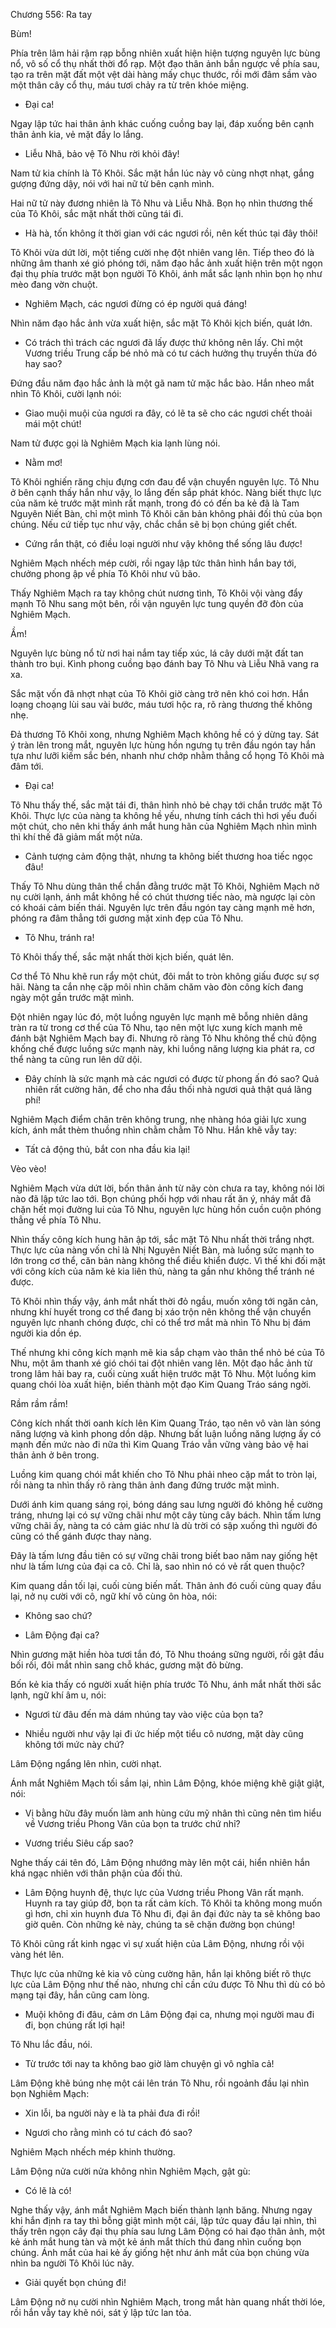 




Chương 556: Ra tay


Bùm!

Phía trên lâm hải rậm rạp bỗng nhiên xuất hiện hiện tượng nguyên lực bùng nổ, vô số cổ thụ nhất thời đổ rạp. Một đạo thân ảnh bắn ngược về phía sau, tạo ra trên mặt đất một vệt dài hàng mấy chục thước, rồi mới đâm sầm vào một thân cây cổ thụ, máu tươi chảy ra từ trên khóe miệng.

- Đại ca!

Ngay lập tức hai thân ảnh khác cuống cuồng bay lại, đáp xuống bên cạnh thân ảnh kia, vẻ mặt đầy lo lắng.

- Liễu Nhã, bảo vệ Tô Nhu rời khỏi đây!

Nam tử kia chính là Tô Khôi. Sắc mặt hắn lúc này vô cùng nhợt nhạt, gắng gượng đứng dậy, nói với hai nữ tử bên cạnh mình.

Hai nữ tử này đương nhiên là Tô Nhu và Liễu Nhã. Bọn họ nhìn thương thế của Tô Khôi, sắc mặt nhất thời cũng tái đi.

- Hà hà, tốn không ít thời gian với các ngươi rồi, nên kết thúc tại đây thôi!

Tô Khôi vừa dứt lời, một tiếng cười nhẹ đột nhiên vang lên. Tiếp theo đó là những âm thanh xé gió phóng tới, năm đạo hắc ảnh xuất hiện trên một ngọn đại thụ phía trước mặt bọn người Tô Khôi, ánh mắt sắc lạnh nhìn bọn họ như mèo đang vờn chuột.

- Nghiêm Mạch, các ngươi đừng có ép người quá đáng!

Nhìn năm đạo hắc ảnh vừa xuất hiện, sắc mặt Tô Khôi kịch biến, quát lớn.

- Có trách thì trách các ngươi đã lấy được thứ không nên lấy. Chỉ một Vương triều Trung cấp bé nhỏ mà có tư cách hưởng thụ truyền thừa đó hay sao?

Đứng đầu năm đạo hắc ảnh là một gã nam tử mặc hắc bào. Hắn nheo mắt nhìn Tô Khôi, cười lạnh nói:

- Giao muội muội của ngươi ra đây, có lẽ ta sẽ cho các ngươi chết thoải mái một chút!

Nam tử được gọi là Nghiêm Mạch kia lạnh lùng nói.

- Nằm mơ!

Tô Khôi nghiến răng chịu đựng cơn đau để vận chuyển nguyên lực. Tô Nhu ở bên cạnh thấy hắn như vậy, lo lắng đến sắp phát khóc. Nàng biết thực lực của năm kẻ trước mặt mình rất mạnh, trong đó có đến ba kẻ đã là Tam Nguyên Niết Bàn, chỉ một mình Tô Khôi căn bản không phải đối thủ của bọn chúng. Nếu cứ tiếp tục như vậy, chắc chắn sẽ bị bọn chúng giết chết.

- Cứng rắn thật, có điều loại người như vậy không thể sống lâu được!

Nghiêm Mạch nhếch mép cười, rồi ngay lập tức thân hình hắn bay tới, chưởng phong ập về phía Tô Khôi như vũ bão.

Thấy Nghiêm Mạch ra tay không chút nương tình, Tô Khôi vội vàng đẩy mạnh Tô Nhu sang một bên, rồi vận nguyên lực tung quyền đỡ đòn của Nghiêm Mạch.

Ầm!

Nguyên lực bùng nổ từ nơi hai nắm tay tiếp xúc, lá cây dưới mặt đất tan thành tro bụi. Kình phong cuồng bạo đánh bay Tô Nhu và Liễu Nhã vang ra xa.

Sắc mặt vốn đã nhợt nhạt của Tô Khôi giờ càng trở nên khó coi hơn. Hắn loạng choạng lùi sau vài bước, máu tươi hộc ra, rõ ràng thương thế không nhẹ.

Đả thương Tô Khôi xong, nhưng Nghiêm Mạch không hề có ý dừng tay. Sát ý tràn lên trong mắt, nguyên lực hùng hồn ngưng tụ trên đầu ngón tay hắn tựa như lưỡi kiếm sắc bén, nhanh như chớp nhằm thẳng cổ họng Tô Khôi mà đâm tới.

- Đại ca!

Tô Nhu thấy thế, sắc mặt tái đi, thân hình nhỏ bẻ chạy tới chắn trước mặt Tô Khôi. Thực lực của nàng ta không hề yếu, nhưng tính cách thì hơi yếu đuối một chút, cho nên khi thấy ánh mắt hung hãn của Nghiêm Mạch nhìn mình thì khí thế đã giảm mất một nửa.

- Cảnh tượng cảm động thật, nhưng ta không biết thương hoa tiếc ngọc đâu!

Thấy Tô Nhu dùng thân thể chắn đằng trước mặt Tô Khôi, Nghiêm Mạch nở nụ cười lạnh, ánh mắt không hề có chút thương tiếc nào, mà ngược lại còn có khoái cảm biến thái. Nguyên lực trên đầu ngón tay càng mạnh mẽ hơn, phóng ra đâm thẳng tới gương mặt xinh đẹp của Tô Nhu.

- Tô Nhu, tránh ra!

Tô Khôi thấy thế, sắc mặt nhất thời kịch biến, quát lên.

Cơ thể Tô Nhu khẽ run rẩy một chút, đôi mắt to tròn không giấu được sự sợ hãi. Nàng ta cắn nhẹ cặp môi nhìn chăm chăm vào đòn công kích đang ngày một gần trước mặt mình.

Đột nhiên ngay lúc đó, một luồng nguyên lực mạnh mẽ bỗng nhiên dâng tràn ra từ trong cơ thể của Tô Nhu, tạo nên một lực xung kích mạnh mẽ đánh bật Nghiêm Mạch bay đi. Nhưng rõ ràng Tô Nhu không thể chủ động khống chế được luồng sức mạnh này, khi luồng năng lượng kia phát ra, cơ thể nàng ta cũng run lên dữ dội.

- Đây chính là sức mạnh mà các ngươi có được từ phong ấn đó sao? Quả nhiên rất cường hãn, để cho nha đầu thối nhà ngươi quả thật quá lãng phí!

Nghiêm Mạch điểm chân trên không trung, nhẹ nhàng hóa giải lực xung kích, ánh mắt thèm thuồng nhìn chằm chằm Tô Nhu. Hắn khẽ vẫy tay:

- Tất cả động thủ, bắt con nha đầu kia lại!

Vèo vèo!

Nghiêm Mạch vừa dứt lời, bốn thân ảnh từ nãy còn chưa ra tay, không nói lời nào đã lập tức lao tới. Bọn chúng phối hợp với nhau rất ăn ý, nháy mắt đã chặn hết mọi đường lui của Tô Nhu, nguyên lực hùng hồn cuồn cuộn phóng thẳng về phía Tô Nhu.

Nhìn thấy công kích hung hãn ập tới, sắc mặt Tô Nhu nhất thời trắng nhợt. Thực lực của nàng vốn chỉ là Nhị Nguyên Niết Bàn, mà luồng sức mạnh to lớn trong cơ thể, căn bản nàng không thể điều khiển được. Vì thế khi đối mặt với công kích của năm kẻ kia liên thủ, nàng ta gần như không thể tránh né được.

Tô Khôi nhìn thấy vậy, ánh mắt nhất thời đỏ ngầu, muốn xông tới ngăn cản, nhưng khí huyết trong cơ thể đang bị xáo trộn nên không thể vận chuyển nguyên lực nhanh chóng được, chỉ có thể trơ mắt mà nhìn Tô Nhu bị đám người kia dồn ép.

Thế nhưng khi công kích mạnh mẽ kia sắp chạm vào thân thể nhỏ bé của Tô Nhu, một âm thanh xé gió chói tai đột nhiên vang lên. Một đạo hắc ảnh từ trong lâm hải bay ra, cuối cùng xuất hiện trước mặt Tô Nhu. Một luồng kim quang chói lòa xuất hiện, biến thành một đạo Kim Quang Tráo sáng ngời.

Rầm rầm rầm!

Công kích nhất thời oanh kích lên Kim Quang Tráo, tạo nên vô vàn làn sóng năng lượng và kình phong dồn dập. Nhưng bất luận luồng năng lượng ấy có mạnh đến mức nào đi nữa thì Kim Quang Tráo vẫn vững vàng bảo vệ hai thân ảnh ở bên trong.

Luồng kim quang chói mắt khiến cho Tô Nhu phải nheo cặp mắt to tròn lại, rồi nàng ta nhìn thấy rõ ràng thân ảnh đang đứng trước mặt mình.

Dưới ánh kim quang sáng rọi, bóng dáng sau lưng người đó không hề cường tráng, nhưng lại có sự vững chãi như một cây tùng cây bách. Nhìn tấm lưng vững chãi ấy, nàng ta có cảm giác như là dù trời có sập xuống thì người đó cũng có thể gánh được thay nàng.

Đây là tấm lưng đầu tiên có sự vững chãi trong biết bao năm nay giống hệt như là tấm lưng của đại ca cô. Chỉ là, sao nhìn nó có vẻ rất quen thuộc?

Kim quang dần tối lại, cuối cùng biến mất. Thân ảnh đó cuối cùng quay đầu lại, nở nụ cười với cô, ngữ khí vô cùng ôn hòa, nói:

- Không sao chứ?

- Lâm Động đại ca?

Nhìn gương mặt hiền hòa tươi tắn đó, Tô Nhu thoáng sững người, rồi gật đầu bối rối, đôi mắt nhìn sang chỗ khác, gương mặt đỏ bừng.

Bốn kẻ kia thấy có người xuất hiện phía trước Tô Nhu, ánh mắt nhất thời sắc lạnh, ngữ khí âm u, nói:

- Ngươi từ đâu đến mà dám nhúng tay vào việc của bọn ta?

- Nhiều người như vậy lại đi ức hiếp một tiểu cô nương, mặt dày cũng không tới mức này chứ?

Lâm Động ngẩng lên nhìn, cười nhạt.

Ánh mắt Nghiêm Mạch tối sầm lại, nhìn Lâm Động, khóe miệng khẽ giật giật, nói:

- Vị bằng hữu đây muốn làm anh hùng cứu mỹ nhân thì cũng nên tìm hiểu về Vương triều Phong Vân của bọn ta trước chứ nhỉ?

- Vương triều Siêu cấp sao?

Nghe thấy cái tên đó, Lâm Động nhướng mày lên một cái, hiển nhiên hắn khá ngạc nhiên với thân phận của đối thủ.

- Lâm Động huynh đệ, thực lực của Vương triều Phong Vân rất mạnh. Huynh ra tay giúp đỡ, bọn ta rất cảm kích. Tô Khôi ta không mong muốn gì hơn, chỉ xin huynh đưa Tô Nhu đi, đại ân đại đức này ta sẽ không bao giờ quên. Còn những kẻ này, chúng ta sẽ chặn đường bọn chúng!

Tô Khôi cũng rất kinh ngạc vì sự xuất hiện của Lâm Động, nhưng rồi vội vàng hét lên.

Thực lực của những kẻ kia vô cùng cường hãn, hắn lại không biết rõ thực lực của Lâm Động như thế nào, nhưng chỉ cần cứu được Tô Nhu thì dù có bỏ mạng tại đây, hắn cũng cam lòng.

- Muội không đi đâu, cảm ơn Lâm Động đại ca, nhưng mọi người mau đi đi, bọn chúng rất lợi hại!

Tô Nhu lắc đầu, nói.

- Từ trước tới nay ta không bao giờ làm chuyện gì vô nghĩa cả!

Lâm Động khẽ búng nhẹ một cái lên trán Tô Nhu, rồi ngoảnh đầu lại nhìn bọn Nghiêm Mạch:

- Xin lỗi, ba người này e là ta phải đưa đi rồi!

- Ngươi cho rằng mình có tư cách đó sao?

Nghiêm Mạch nhếch mép khinh thường.

Lâm Động nửa cười nửa không nhìn Nghiêm Mạch, gật gù:

- Có lẽ là có!

Nghe thấy vậy, ánh mắt Nghiêm Mạch biến thành lạnh băng. Nhưng ngay khi hắn định ra tay thì bỗng giật mình một cái, lập tức quay đầu lại nhìn, thì thấy trên ngọn cây đại thụ phía sau lưng Lâm Động có hai đạo thân ảnh, một kẻ ánh mắt hung tàn và một kẻ ánh mắt thích thú đang nhìn cuống bọn chúng. Ánh mắt của hai kẻ ấy giống hệt như ánh mắt của bọn chúng vừa nhìn ba người Tô Khôi lúc nãy.

- Giải quyết bọn chúng đi!

Lâm Động nở nụ cười nhìn Nghiêm Mạch, trong mắt hàn quang nhất thời lóe, rồi hắn vẫy tay khẽ nói, sát ý lập tức lan tỏa.




